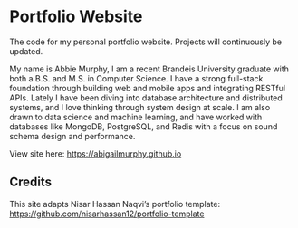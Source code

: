 # Portfolio Website

The code for my personal portfolio website. Projects will continuously be updated.

My name is Abbie Murphy, I am a recent Brandeis University graduate with both a B.S. and M.S. in Computer Science. I have a strong full-stack foundation through building web and mobile apps and integrating RESTful APIs. Lately I have been diving into database architecture and distributed systems, and I love thinking through system design at scale. I am also drawn to data science and machine learning, and have worked with databases like MongoDB, PostgreSQL, and Redis with a focus on sound schema design and performance.

View site here: https://abigailmurphy.github.io

## Credits
This site adapts Nisar Hassan Naqvi’s portfolio template:
https://github.com/nisarhassan12/portfolio-template